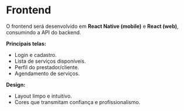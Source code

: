 # Frontend

O frontend será desenvolvido em **React Native (mobile)** e **React (web)**, consumindo a API do backend.

**Principais telas:**
- Login e cadastro.
- Lista de serviços disponíveis.
- Perfil do prestador/cliente.
- Agendamento de serviços.

**Design:**
- Layout limpo e intuitivo.
- Cores que transmitam confiança e profissionalismo.
